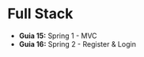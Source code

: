 # Full Stack

- <strong>Guia 15:</strong> Spring 1 - MVC
- <strong>Guia 16:</strong> Spring 2 - Register & Login